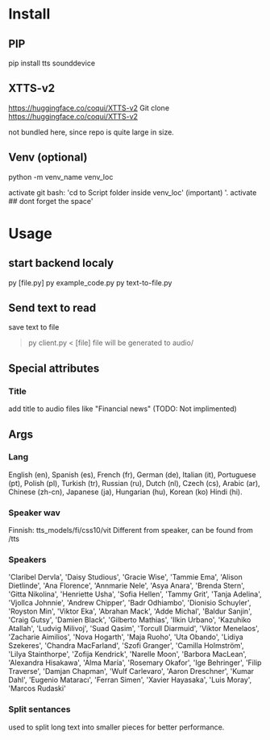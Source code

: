 # Install
## PIP
pip install tts sounddevice

## XTTS-v2
https://huggingface.co/coqui/XTTS-v2
Git clone https://huggingface.co/coqui/XTTS-v2

not bundled here, since repo is quite large in size.

## Venv (optional)
python -m venv_name venv_loc

activate git bash:
'cd to Script folder inside venv_loc' (important)
'. activate ## dont forget the space'

# Usage
## start backend localy
py [file.py]
py example_code.py
py text-to-file.py

## Send text to read
save text to file
> py client.py < [file]
file will be generated to audio/

## Special attributes
### Title
add title to audio files like "Financial news" (TODO: Not implimented)

## Args
### Lang
English (en), Spanish (es), French (fr), German (de), Italian (it), Portuguese (pt), Polish (pl), Turkish (tr), Russian (ru), Dutch (nl), Czech (cs), Arabic (ar), Chinese (zh-cn), Japanese (ja), Hungarian (hu), Korean (ko) Hindi (hi).

### Speaker wav
Finnish: tts_models/fi/css10/vit
Different from speaker, can be found from /tts

### Speakers
'Claribel Dervla', 'Daisy Studious', 'Gracie Wise', 'Tammie Ema', 'Alison Dietlinde', 'Ana Florence', 'Annmarie Nele', 'Asya Anara', 'Brenda Stern', 'Gitta Nikolina', 'Henriette Usha', 'Sofia Hellen', 'Tammy Grit', 'Tanja Adelina', 'Vjollca Johnnie', 'Andrew Chipper', 'Badr Odhiambo', 'Dionisio Schuyler', 'Royston Min', 'Viktor Eka', 'Abrahan Mack', 'Adde Michal', 'Baldur Sanjin', 'Craig Gutsy', 'Damien Black', 'Gilberto Mathias', 'Ilkin Urbano', 'Kazuhiko Atallah', 'Ludvig Milivoj', 'Suad Qasim', 'Torcull Diarmuid', 'Viktor Menelaos', 'Zacharie Aimilios', 'Nova Hogarth', 'Maja Ruoho', 'Uta Obando', 'Lidiya Szekeres', 'Chandra MacFarland', 'Szofi Granger', 'Camilla Holmström', 'Lilya Stainthorpe', 'Zofija Kendrick', 'Narelle Moon', 'Barbora MacLean', 'Alexandra Hisakawa', 'Alma María', 'Rosemary Okafor', 'Ige Behringer', 'Filip Traverse', 'Damjan Chapman', 'Wulf Carlevaro', 'Aaron Dreschner', 'Kumar Dahl', 'Eugenio Mataracı', 'Ferran Simen', 'Xavier Hayasaka', 'Luis Moray', 'Marcos Rudaski'

### Split sentances
used to split long text into smaller pieces for better performance.